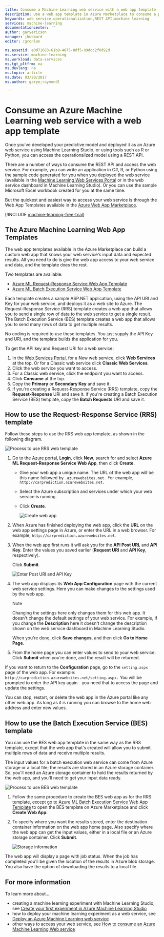 ```yaml
---
title: Consume a Machine Learning web service with a web app template | Microsoft Docs
description: Use a web app template in Azure Marketplace to consume a predictive web service in Azure Machine Learning.
keywords: web service,operationalization,REST API,machine learning
services: machine-learning
documentationcenter: ''
author: garyericson
manager: jhubbard
editor: cgronlun

ms.assetid: e0d71683-61b9-4675-8df5-09ddc2f0d92d
ms.service: machine-learning
ms.workload: data-services
ms.tgt_pltfrm: na
ms.devlang: na
ms.topic: article
ms.date: 03/20/2017
ms.author: garye;raymondl

---
```

# Consume an Azure Machine Learning web service with a web app template

Once you've developed your predictive model and deployed it as an Azure web service using Machine Learning Studio, or using tools such as R or Python,
you can access the operationalized model using a REST API.

There are a number of ways to consume the REST API and access the web service. For example, you can write an application in C#, R, or Python using the sample code generated for you when you deployed the web service (available in the [Machine Learning Web Services Portal](https://services.azureml.net/quickstart) or in the web service dashboard in Machine Learning Studio). Or you can use the sample Microsoft Excel workbook created for you at the same time.

But the quickest and easiest way to access your web service is through the Web App Templates available in the [Azure Web App Marketplace](https://azure.microsoft.com/marketplace/web-applications/all/).

[!INCLUDE [machine-learning-free-trial](../../../includes/machine-learning-free-trial.md)]

## The Azure Machine Learning Web App Templates
The web app templates available in the Azure Marketplace can build a custom web app that knows your web service's input data and expected results. All you need to do is give the web app access to your web service and data, and the template does the rest.

Two templates are available:

* [Azure ML Request-Response Service Web App Template](https://azure.microsoft.com/marketplace/partners/microsoft/azuremlaspnettemplateforrrs/)
* [Azure ML Batch Execution Service Web App Template](https://azure.microsoft.com/marketplace/partners/microsoft/azuremlbeswebapptemplate/)

Each template creates a sample ASP.NET application, using the API URI and Key for your web service, and deploys it as a web site to Azure. The Request-Response Service (RRS) template creates a web app that allows you to send a single row of data to the web service to get a single result. The Batch Execution Service (BES) template creates a web app that allows you to send many rows of data to get multiple results.

No coding is required to use these templates. You just supply the API Key and URI, and the template builds the application for you.

To get the API key and Request URI for a web service:

1. In the [Web Services Portal](https://services.azureml.net/quickstart), for a New web service, click **Web Services** at the top. Or for a Classic web service click **Classic Web Services**.
2. Click the web service you want to access.
3. For a Classic web service, click the endpoint you want to access.
4. Click **Consume** at the top.
5. Copy the **Primary** or **Secondary Key** and save it.
6. If you're creating a Request-Response Service (RRS) template, copy the **Request-Response** URI and save it. If you're creating a Batch Execution Service (BES) template, copy the **Batch Requests** URI and save it.


## How to use the Request-Response Service (RRS) template
Follow these steps to use the RRS web app template, as shown in the following diagram.

![Process to use RRS web template][image1]


<!--    ![API Key][image3] -->

<!-- This value will look like this:
   
        https://ussouthcentral.services.azureml.net/workspaces/<workspace-id>/services/<service-id>/execute?api-version=2.0&details=true
   
    ![Request URI][image4] -->

1. Go to the [Azure portal](https://portal.azure.com), **Login**, click **New**, search for and select **Azure ML Request-Response Service Web App**, then click **Create**. 
   
   * Give your web app a unique name. The URL of the web app will be this name followed by `.azurewebsites.net.` For example, `http://carprediction.azurewebsites.net.`
   * Select the Azure subscription and services under which your web service is running.
   * Click **Create**.
     
     ![Create web app][image5]

4. When Azure has finished deploying the web app, click the **URL** on the web app settings page in Azure, or enter the URL in a web browser. For example, `http://carprediction.azurewebsites.net.`
5. When the web app first runs it will ask you for the **API Post URL** and **API Key**.
   Enter the values you saved earlier (**Request URI** and **API Key**, respectively).
     
     Click **Submit**.
     
     ![Enter Post URI and API Key][image6]

6. The web app displays its **Web App Configuration** page with the current web service settings. Here you can make changes to the settings used by the web app.
   
   > [!NOTE]
   > Changing the settings here only changes them for this web app. It doesn't change the default settings of your web service. For example, if you change the **Description** here it doesn't change the description shown on the web service dashboard in Machine Learning Studio.
   > 
   > 
   
    When you're done, click **Save changes**, and then click **Go to Home Page**.

7. From the home page you can enter values to send to your web service. Click **Submit** when you're done, and the result will be returned.

If you want to return to the **Configuration** page, go to the `setting.aspx` page of the web app. For example: `http://carprediction.azurewebsites.net/setting.aspx.` You will be prompted to enter the API key again - you need that to access the page and update the settings.

You can stop, restart, or delete the web app in the Azure portal like any other web app. As long as it is running you can browse to the home web address and enter new values.

## How to use the Batch Execution Service (BES) template
You can use the BES web app template in the same way as the RRS template, except that the web app that's created will allow you to submit multiple rows of data and receive multiple results.

The input values for a batch execution web service can come from Azure storage or a local file; the results are stored in an Azure storage container.
So, you'll need an Azure storage container to hold the results returned by the web app, and you'll need to get your input data ready.

![Process to use BES web template][image2]

1. Follow the same procedure to create the BES web app as for the RRS template, except go to [Azure ML Batch Execution Service Web App Template](https://azure.microsoft.com/marketplace/partners/microsoft/azuremlbeswebapptemplate/) to open the BES template on Azure Marketplace and click **Create Web App**.

2. To specify where you want the results stored, enter the destination container information on the web app home page. Also specify where the web app can get the input values, either in a local file or an Azure storage container.
   Click **Submit**.
   
    ![Storage information][image7]

The web app will display a page with job status.
When the job has completed you'll be given the location of the results in Azure blob storage. You also have the option of downloading the results to a local file.

## For more information
To learn more about...

* creating a machine learning experiment with Machine Learning Studio, see [Create your first experiment in Azure Machine Learning Studio](create-experiment.md)
* how to deploy your machine learning experiment as a web service, see [Deploy an Azure Machine Learning web service](publish-a-machine-learning-web-service.md)
* other ways to access your web service, see [How to consume an Azure Machine Learning Web service](consume-web-services.md)

[image1]: media/consume-web-service-with-web-app-template/rrs-web-template-flow.png
[image2]: media/consume-web-service-with-web-app-template/bes-web-template-flow.png
[image3]: media/consume-web-service-with-web-app-template/api-key.png
[image4]: media/consume-web-service-with-web-app-template/post-uri.png
[image5]: media/consume-web-service-with-web-app-template/create-web-app.png
[image6]: media/consume-web-service-with-web-app-template/web-service-info.png
[image7]: media/consume-web-service-with-web-app-template/storage.png
